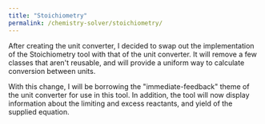 ```yaml
---
title: "Stoichiometry"
permalink: /chemistry-solver/stoichiometry/
---
```

After creating the unit converter, I decided to swap out the implementation of the Stoichiometry tool with that of the unit converter. It will remove a few classes that aren't reusable, and will provide a uniform way to calculate conversion between units.

With this change, I will be borrowing the "immediate-feedback" theme of the unit converter for use in this tool. In addition, the tool will now display information about the limiting and excess reactants, and yield of the supplied equation.